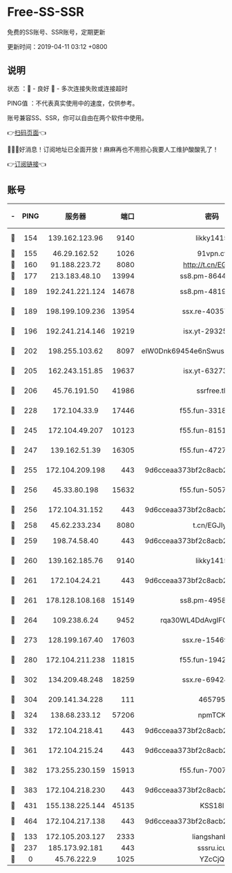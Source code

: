 # Free-SS-SSR

免费的SS账号、SSR账号，定期更新

更新时间：2019-04-11 03:12 +0800

## 说明

状态     ：🙂 - 良好 🙁 - 多次连接失败或连接超时

PING值   ：不代表真实使用中的速度，仅供参考。

账号兼容SS、SSR，你可以自由在两个软件中使用。

👉[扫码页面](https://liesauer.github.io/Free-SS-SSR/)👈

🎉🎉🎉好消息！订阅地址已全面开放！麻麻再也不用担心我要人工维护酸酸乳了！

👉[订阅链接](https://www.liesauer.net/yogurt/subscribe?ACCESS_TOKEN=DAYxR3mMaZAsaqUb)👈

## 账号

|-|PING|服务器|端口|密码|加密方式|区域|
|:----:|:----:|:-----:|-----:|:----:|:----:|:----:|
|🙂|154|139.162.123.96|9140|likky1415|aes-256-cfb|JP|
|🙂|155|46.29.162.52|1026|91vpn.cf|rc4-md5|RU|
|🙂|160|91.188.223.72|8080|http://t.cn/EGJIyrl|rc4-md5|RU|
|🙂|177|213.183.48.10|13994|ss8.pm-86447705|rc4-md5|RU|
|🙂|189|192.241.221.124|14678|ss8.pm-48196423|aes-256-cfb|US|
|🙂|189|198.199.109.236|13954|ssx.re-40357683|aes-256-cfb|US|
|🙂|196|192.241.214.146|19219|isx.yt-29325375|aes-256-cfb|US|
|🙂|202|198.255.103.62|8097|eIW0Dnk69454e6nSwuspv9DmS201tQ0D|aes-256-cfb|US|
|🙂|205|162.243.151.85|19637|isx.yt-63273269|aes-256-cfb|US|
|🙂|206|45.76.191.50|41986|ssrfree.tk|aes-256-cfb|SG|
|🙂|228|172.104.33.9|17446|f55.fun-33182550|aes-256-cfb|SG|
|🙂|245|172.104.49.207|10123|f55.fun-81514495|aes-256-cfb|SG|
|🙂|247|139.162.51.39|16305|f55.fun-47276743|aes-256-cfb|SG|
|🙂|255|172.104.209.198|443|9d6cceaa373bf2c8acb22e60b6a58be6|aes-256-cfb|US|
|🙂|256|45.33.80.198|15632|f55.fun-50578586|aes-256-cfb|US|
|🙂|256|172.104.31.152|443|9d6cceaa373bf2c8acb22e60b6a58be6|aes-256-cfb|US|
|🙂|258|45.62.233.234|8080|t.cn/EGJIyrl|rc4-md5|CA|
|🙂|259|198.74.58.40|443|9d6cceaa373bf2c8acb22e60b6a58be6|aes-256-cfb|US|
|🙂|260|139.162.185.76|9140|likky1415|aes-256-cfb|DE|
|🙂|261|172.104.24.21|443|9d6cceaa373bf2c8acb22e60b6a58be6|aes-256-cfb|US|
|🙂|261|178.128.108.168|15149|ss8.pm-49584680|aes-256-cfb|SG|
|🙂|264|109.238.6.24|9452|rqa30WL4DdAvgIFG6Fs3znzTa|aes-256-cfb|FR|
|🙂|273|128.199.167.40|17603|ssx.re-15469058|aes-256-cfb|SG|
|🙂|280|172.104.211.238|11815|f55.fun-19426355|aes-256-cfb|US|
|🙂|302|134.209.48.248|18259|ssx.re-69424971|aes-256-cfb|US|
|🙂|304|209.141.34.228|111|465795|aes-256-cfb|US|
|🙂|324|138.68.233.12|57206|npmTCK|rc4-md5|US|
|🙂|332|172.104.218.41|443|9d6cceaa373bf2c8acb22e60b6a58be6|aes-256-cfb|US|
|🙂|361|172.104.215.24|443|9d6cceaa373bf2c8acb22e60b6a58be6|aes-256-cfb|US|
|🙂|382|173.255.230.159|15913|f55.fun-70074599|aes-256-cfb|US|
|🙂|383|172.104.218.230|443|9d6cceaa373bf2c8acb22e60b6a58be6|aes-256-cfb|US|
|🙂|431|155.138.225.144|45135|KSS18l|rc4-md5|US|
|🙂|464|172.104.217.138|443|9d6cceaa373bf2c8acb22e60b6a58be6|aes-256-cfb|US|
|🙂|133|172.105.203.127|2333|liangshanbo|chacha20|JP|
|🙂|237|185.173.92.181|443|sssru.icu|rc4-md5|RU|
|🙁|0|45.76.222.9|1025|YZcCjQ|rc4-md5|JP|
